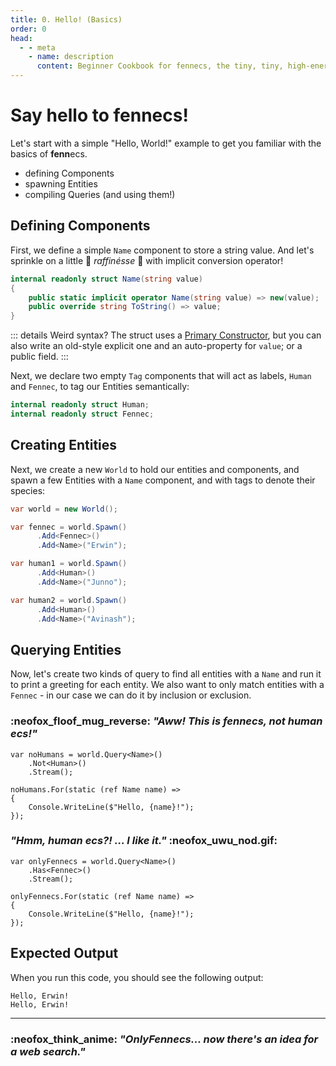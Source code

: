```yaml
---
title: 0. Hello! (Basics)
order: 0
head:
  - - meta
    - name: description 
      content: Beginner Cookbook for fennecs, the tiny, tiny, high-energy Entity-Component System
---
```


# Say hello to **fenn**ecs!

Let's start with a simple "Hello, World!" example to get you familiar with the basics of **fenn**ecs.

* defining Components
* spawning Entities
* compiling Queries (and using them!)


## Defining Components

First, we define a simple `Name` component to store a string value. And let's sprinkle on a little 💫 *raffinésse* 💫 with implicit conversion operator! 

```csharp
internal readonly struct Name(string value)
{
    public static implicit operator Name(string value) => new(value);
    public override string ToString() => value;
}
```
::: details Weird syntax? 
The struct uses a [Primary Constructor](https://learn.microsoft.com/en-us/dotnet/csharp/whats-new/tutorials/primary-constructors), but you can also write an old-style explicit one and an auto-property for `value`; or a public field.
:::

Next, we declare two empty `Tag` components that will act as labels, `Human` and `Fennec`, to tag our Entities semantically:

```csharp
internal readonly struct Human;
internal readonly struct Fennec;
```

## Creating Entities

Next, we create a new `World` to hold our entities and components, and spawn a few Entities with a `Name` component, and with tags to denote their species:

```csharp
var world = new World();

var fennec = world.Spawn()
      .Add<Fennec>()
      .Add<Name>("Erwin");

var human1 = world.Spawn()
      .Add<Human>()
      .Add<Name>("Junno");

var human2 = world.Spawn()
      .Add<Human>()
      .Add<Name>("Avinash");
```

## Querying Entities

Now, let's create two kinds of query to find all entities with a `Name` and run it to print a greeting for each entity. We also want to only match entities with a `Fennec` - in our case we can do it by inclusion or exclusion.

### :neofox_floof_mug_reverse: *"Aww! This is **fenn**ecs, not ***human ecs***!"*

```csharp{2}
var noHumans = world.Query<Name>()
    .Not<Human>()
    .Stream();

noHumans.For(static (ref Name name) =>
{
    Console.WriteLine($"Hello, {name}!");
});
```

### *"Hmm, **human ecs**?! ... I like it."* :neofox_uwu_nod.gif: 

```csharp{2}
var onlyFennecs = world.Query<Name>()
    .Has<Fennec>()
    .Stream();

onlyFennecs.For(static (ref Name name) =>
{
    Console.WriteLine($"Hello, {name}!");
});

```

## Expected Output

When you run this code, you should see the following output:

```
Hello, Erwin!
Hello, Erwin!
```
----------

### :neofox_think_anime: *"**Only**Fennecs... now there's an idea for a web search."*

